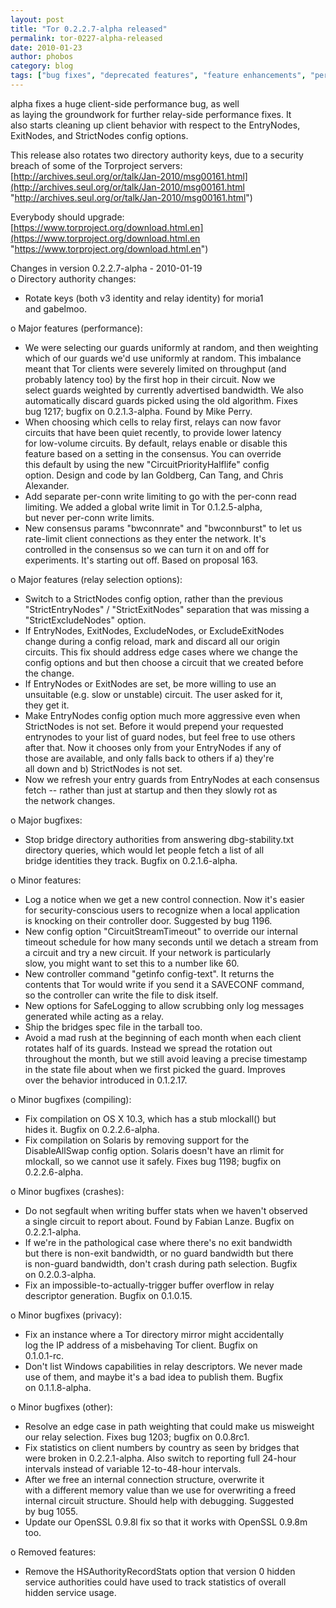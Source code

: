 ```yaml
---
layout: post
title: "Tor 0.2.2.7-alpha released"
permalink: tor-0227-alpha-released
date: 2010-01-23
author: phobos
category: blog
tags: ["bug fixes", "deprecated features", "feature enhancements", "performance enhancements", "security critical", "security fixes"]
---
```


alpha fixes a huge client-side performance bug, as well  
as laying the groundwork for further relay-side performance fixes. It  
also starts cleaning up client behavior with respect to the EntryNodes,  
ExitNodes, and StrictNodes config options.

This release also rotates two directory authority keys, due to a security  
breach of some of the Torproject servers:  
 [http://archives.seul.org/or/talk/Jan-2010/msg00161.html](http://archives.seul.org/or/talk/Jan-2010/msg00161.html "http://archives.seul.org/or/talk/Jan-2010/msg00161.html")

Everybody should upgrade:  
 [https://www.torproject.org/download.html.en](https://www.torproject.org/download.html.en "https://www.torproject.org/download.html.en")

Changes in version 0.2.2.7-alpha - 2010-01-19  
 o Directory authority changes:  
 - Rotate keys (both v3 identity and relay identity) for moria1  
 and gabelmoo.

o Major features (performance):  
 - We were selecting our guards uniformly at random, and then weighting  
 which of our guards we'd use uniformly at random. This imbalance  
 meant that Tor clients were severely limited on throughput (and  
 probably latency too) by the first hop in their circuit. Now we  
 select guards weighted by currently advertised bandwidth. We also  
 automatically discard guards picked using the old algorithm. Fixes  
 bug 1217; bugfix on 0.2.1.3-alpha. Found by Mike Perry.  
 - When choosing which cells to relay first, relays can now favor  
 circuits that have been quiet recently, to provide lower latency  
 for low-volume circuits. By default, relays enable or disable this  
 feature based on a setting in the consensus. You can override  
 this default by using the new "CircuitPriorityHalflife" config  
 option. Design and code by Ian Goldberg, Can Tang, and Chris  
 Alexander.  
 - Add separate per-conn write limiting to go with the per-conn read  
 limiting. We added a global write limit in Tor 0.1.2.5-alpha,  
 but never per-conn write limits.  
 - New consensus params "bwconnrate" and "bwconnburst" to let us  
 rate-limit client connections as they enter the network. It's  
 controlled in the consensus so we can turn it on and off for  
 experiments. It's starting out off. Based on proposal 163.

o Major features (relay selection options):  
 - Switch to a StrictNodes config option, rather than the previous  
 "StrictEntryNodes" / "StrictExitNodes" separation that was missing a  
 "StrictExcludeNodes" option.  
 - If EntryNodes, ExitNodes, ExcludeNodes, or ExcludeExitNodes  
 change during a config reload, mark and discard all our origin  
 circuits. This fix should address edge cases where we change the  
 config options and but then choose a circuit that we created before  
 the change.  
 - If EntryNodes or ExitNodes are set, be more willing to use an  
 unsuitable (e.g. slow or unstable) circuit. The user asked for it,  
 they get it.  
 - Make EntryNodes config option much more aggressive even when  
 StrictNodes is not set. Before it would prepend your requested  
 entrynodes to your list of guard nodes, but feel free to use others  
 after that. Now it chooses only from your EntryNodes if any of  
 those are available, and only falls back to others if a) they're  
 all down and b) StrictNodes is not set.  
 - Now we refresh your entry guards from EntryNodes at each consensus  
 fetch -- rather than just at startup and then they slowly rot as  
 the network changes.

o Major bugfixes:  
 - Stop bridge directory authorities from answering dbg-stability.txt  
 directory queries, which would let people fetch a list of all  
 bridge identities they track. Bugfix on 0.2.1.6-alpha.

o Minor features:  
 - Log a notice when we get a new control connection. Now it's easier  
 for security-conscious users to recognize when a local application  
 is knocking on their controller door. Suggested by bug 1196.  
 - New config option "CircuitStreamTimeout" to override our internal  
 timeout schedule for how many seconds until we detach a stream from  
 a circuit and try a new circuit. If your network is particularly  
 slow, you might want to set this to a number like 60.  
 - New controller command "getinfo config-text". It returns the  
 contents that Tor would write if you send it a SAVECONF command,  
 so the controller can write the file to disk itself.  
 - New options for SafeLogging to allow scrubbing only log messages  
 generated while acting as a relay.  
 - Ship the bridges spec file in the tarball too.  
 - Avoid a mad rush at the beginning of each month when each client  
 rotates half of its guards. Instead we spread the rotation out  
 throughout the month, but we still avoid leaving a precise timestamp  
 in the state file about when we first picked the guard. Improves  
 over the behavior introduced in 0.1.2.17.

o Minor bugfixes (compiling):  
 - Fix compilation on OS X 10.3, which has a stub mlockall() but  
 hides it. Bugfix on 0.2.2.6-alpha.  
 - Fix compilation on Solaris by removing support for the  
 DisableAllSwap config option. Solaris doesn't have an rlimit for  
 mlockall, so we cannot use it safely. Fixes bug 1198; bugfix on  
 0.2.2.6-alpha.

o Minor bugfixes (crashes):  
 - Do not segfault when writing buffer stats when we haven't observed  
 a single circuit to report about. Found by Fabian Lanze. Bugfix on  
 0.2.2.1-alpha.  
 - If we're in the pathological case where there's no exit bandwidth  
 but there is non-exit bandwidth, or no guard bandwidth but there  
 is non-guard bandwidth, don't crash during path selection. Bugfix  
 on 0.2.0.3-alpha.  
 - Fix an impossible-to-actually-trigger buffer overflow in relay  
 descriptor generation. Bugfix on 0.1.0.15.

o Minor bugfixes (privacy):  
 - Fix an instance where a Tor directory mirror might accidentally  
 log the IP address of a misbehaving Tor client. Bugfix on  
 0.1.0.1-rc.  
 - Don't list Windows capabilities in relay descriptors. We never made  
 use of them, and maybe it's a bad idea to publish them. Bugfix  
 on 0.1.1.8-alpha.

o Minor bugfixes (other):  
 - Resolve an edge case in path weighting that could make us misweight  
 our relay selection. Fixes bug 1203; bugfix on 0.0.8rc1.  
 - Fix statistics on client numbers by country as seen by bridges that  
 were broken in 0.2.2.1-alpha. Also switch to reporting full 24-hour  
 intervals instead of variable 12-to-48-hour intervals.  
 - After we free an internal connection structure, overwrite it  
 with a different memory value than we use for overwriting a freed  
 internal circuit structure. Should help with debugging. Suggested  
 by bug 1055.  
 - Update our OpenSSL 0.9.8l fix so that it works with OpenSSL 0.9.8m  
 too.

o Removed features:  
 - Remove the HSAuthorityRecordStats option that version 0 hidden  
 service authorities could have used to track statistics of overall  
 hidden service usage.

